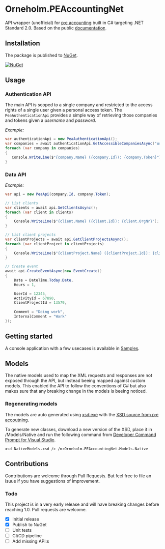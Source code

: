 # Orneholm.PEAccountingNet
API wrapper (unofficial) for [p:e accounting](https://www.accounting.pe/) built in C# targeting .NET Standard 2.0. Based on the public [documentation](https://my.accounting.pe/api/v1/doc).

## Installation

The package is published to [NuGet](https://www.nuget.org/packages/Orneholm.PEAccountingNet/).

[![NuGet](https://img.shields.io/nuget/v/Orneholm.PEAccountingNet.svg)](https://www.nuget.org/packages/Orneholm.PEAccountingNet/)

## Usage

### Authentication API

The main API is scoped to a single company and restricted to the access rights of a single user given a personal access token.
The `PeaAuthenticationApi` provides a simple way of retrieving those companies and tokens given a _username_ and _password_.

*Example:*
```csharp
var authenticationApi = new PeaAuthenticationApi();
var companies = await authenticationApi.GetAccessibleCompaniesAsync("username", "password");
foreach (var company in companies)
{
   Console.WriteLine($"{company.Name} ({company.Id}): {company.Token}");
}
```

### Data API

*Example:*
```csharp
var api = new PeaApi(company.Id, company.Token);

// List clients
var clients = await api.GetClientsAsync();
foreach (var client in clients)
{
    Console.WriteLine($"{client.Name} ({client.Id}): {client.OrgNr}");
}

// List client projects
var clientProjects = await api.GetClientProjectsAsync();
foreach (var clientProject in clientProjects)
{
    Console.WriteLine($"{clientProject.Name} ({clientProject.Id}): {clientProject.Comment}");
}

// Create event
await api.CreateEventAsync(new EventCreate()
{
	Date = DateTime.Today.Date,
	Hours = 1,

	UserId = 12345,
	ActivityId = 67890,
	ClientProjectId = 13579,
	
	Comment = "Doing work",
	InternalComment = "Work"
});
```

## Getting started

A console application with a few usecases is available in [Samples](samples/Orneholm.PEAccountingNet.ConsoleAppSample).

## Models

The native models used to map the XML requests and responses are not exposed through the API, but instead beeing mapped against custom models.
This enabled the API to follow the conventions of C# but also makes sure that any breaking change in the models is beeing noticed.

### Regenerating models
The models are auto generated using [xsd.exe](https://docs.microsoft.com/en-us/dotnet/standard/serialization/xml-schema-definition-tool-xsd-exe) with the [XSD source from p:e accoutning](https://my.accounting.pe/api/v1/xsd).

To generate new classes, download a new version of the XSD, place it in /Models/Native and run the following command from [Developer Command Prompt for Visual Studio](https://docs.microsoft.com/en-us/dotnet/framework/tools/developer-command-prompt-for-vs).
```
xsd NativeModels.xsd /c /n:Orneholm.PEAccountingNet.Models.Native
```

## Contributions

Contributions are welcome through Pull Requests. But feel free to file an isuue if you have suggestions of improvement.

### Todo
This project is in a very early release and will have breaking changes before reaching 1.0.
Pull requests are welcome.

- [x] Initial release
- [x] Publish to NuGet
- [ ] Unit tests
- [ ] CI/CD pipeline
- [ ] Add missing API:s